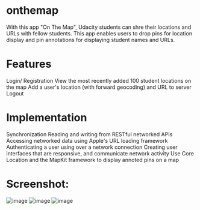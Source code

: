 # onthemap

With this app "On The Map", Udacity students can shre their locations and URLs with fellow students. 
This app enables users to drop pins for location display and pin annotations for displaying student names and URLs.

# Features
Login/ Registration
View the most recently added 100 student locations on the map
Add a user's location (with forward geocoding) and URL to server
Logout

# Implementation

Synchronization
Reading and writing from RESTful networked APIs
Accessing networked data using Apple's URL loading framework
Authenticating a user using over a network connection
Creating user interfaces that are responsive, and communicate network activity
Use Core Location and the MapKit framework to display annoted pins on a map

# Screenshot:
![image](https://cloud.githubusercontent.com/assets/13814618/25825788/1b3df4ba-33f9-11e7-87f1-097fab357c7e.png)
![image](https://cloud.githubusercontent.com/assets/13814618/25825791/204973b2-33f9-11e7-85bb-bfe2adf04ee9.png)
![image](https://cloud.githubusercontent.com/assets/13814618/25828310/5ce1366a-3404-11e7-83eb-62c1aea4a70d.png)

